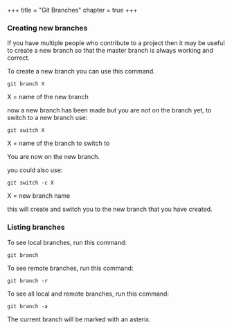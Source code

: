 +++
title = "Git Branches"
chapter = true
+++

### Creating new branches

If you have multiple people who contribute to a project then it may be useful to create a new branch so that the master branch is always working and correct.

To create a new branch you can use this command.

```
git branch X
```

X = name of the new branch 

now a new branch has been made but you are not on the branch yet, to switch to a new branch use:

```
git switch X
```

X = name of the branch to switch to 

You are now on the new branch.

you could also use:

```
git switch -c X
```

X = new branch name 

this will create and switch you to the new branch that you have created.

### Listing branches


To see local branches, run this command:

```
git branch
```

To see remote branches, run this command:

```
git branch -r
```

To see all local and remote branches, run this 
command:

```
git branch -a
```

The current branch will be marked with an asterix.

